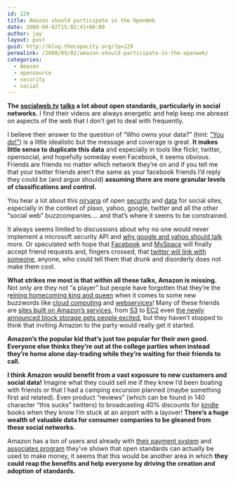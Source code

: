 ```yaml
---
id: 129
title: Amazon should participate in the OpenWeb
date: 2008-09-02T15:02:41+00:00
author: jay
layout: post
guid: http://blog.thecapacity.org/?p=129
permalink: /2008/09/02/amazon-should-participate-in-the-openweb/
categories:
  - Amazon
  - opensource
  - security
  - social
---
```

**The [socialweb.tv](http://thesocialweb.tv/) [talks](http://www.thesocialweb.tv/blog/2008/08/episode-7-an-oa.html) a lot about open standards, particularly in social networks.** I find their videos are always energetic and help keep me abreast on aspects of the web that I don’t get to deal with frequently.

I believe their answer to the question of “Who owns your data?” (hint: [“You do!”](http://josephsmarr.com/2008/04/23/data-portability-privacy-and-the-emergence-of-the-social-web-web-20-expo/)) is a little idealistic but the message and coverage is great. **It makes little sense to duplicate this data** and especially in tools like flickr, twitter, opensocial, and hopefully someday even Facebook, it seems obvious. Friends are friends no matter which network they’re on and if you tell me that your twitter friends aren’t the same as your facebook friends I’d reply they could be (and argue should) **assuming there are more granular levels of classifications and control.**

You hear a lot about this [nirvana](http://code.google.com/apis/opensocial/) of open [security](http://oauth.net/) and [data](http://therealmccrea.com/2008/08/08/the-rapid-rise-of-friendfeed-and-plaxos-pulse/) for social sites, especially in the context of plaxo, yahoo, google, twitter and all the other “social web” buzzcompanies…. and that’s where it seems to be constrained.

It always seems limited to discussions about why no one would never implement a microsoft security API and [why google and yahoo should talk](http://josephsmarr.com/2008/05/30/opensocial-openid-and-oauth-oh-my-google-io/) more. Or speculated with hope that [Facebook](http://arstechnica.com/news.ars/post/20070528-facebook-opens-its-api-in-hopes-of-growing-user-base.html) and [MySpace](http://therealmccrea.com/2008/08/15/myspace-opens-up-on-the-social-web-tv-with-surprise-guest-michael-arrington/) will finally accept friend requests and, fingers crossed, that [twitter will link with someone](http://www.readwriteweb.com/archives/mashups_firefox_may_go_oauth.php), anyone, who could tell them that drunk and disorderly does not make them cool.

**What strikes me most is that within all these talks, Amazon is missing.** Not only are they not “a player” but people have forgotten that they’re the r[eining homecoming king and queen](http://blog.thecapacity.org/2008/03/18/amazon-overview/) when it comes to some new buzzwords like [cloud computing](http://idlewords.com/2008/08/using_google_app_engine_with_amazon_web_services.htm) and [webservices](http://aws.typepad.com/)! Many of these friends are [sites built on Amazon’s services](http://www.amazon.com/gp/browse.html?node=377634011), from [S3](http://www.amazon.com/gp/browse.html?node=16427261) to [EC2](http://www.amazon.com/gp/browse.html?node=201590011) even [the newly announced block storage gets people excited](http://www.allthingsdistributed.com/2008/08/amazon_ebs_elastic_block_store.html), but they haven’t stopped to think that inviting Amazon to the party would really get it started.

**Amazon’s the popular kid that’s just too popular for their own good. Everyone else thinks they’re out at the college parties when instead they’re home alone day-trading while they’re waiting for their friends to call.**

**I think Amazon would benefit from a vast exposure to new customers and social data!** Imagine what they could sell me if they knew I’d been boating with friends or that I had a camping excursion planned (maybe something first aid related). Even product “reviews” (which can be found in 140 character “this sucks” twitters) to broadcasting 40% discounts for [kindle](http://www.businessweek.com/the_thread/techbeat/archives/2008/08/here_comes_kind.html?campaign_id=rss_daily) books when they know I’m stuck at an airport with a layover! **There’s a huge wealth of valuable data for consumer companies to be gleaned from these social networks.**

Amazon has a ton of users and already with [their payment system](http://www.amazon.com/Flexible-Payments-Service-AWS/b?ie=UTF8&node=342430011) and [associates program](https://affiliate-program.amazon.com/gp/associates/join/105-3058980-2599668) they’ve shown that open standards can actually be used to make money, it seems that this would be another area in which **they could reap the benefits and help everyone by driving the creation and adoption of standards.**

